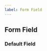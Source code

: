```yaml
---
label: Form Field
---
```


## Form Field

<ComponentMeta name="NField" />

### Default Field

<ComponentDemo name="DefaultField" />

